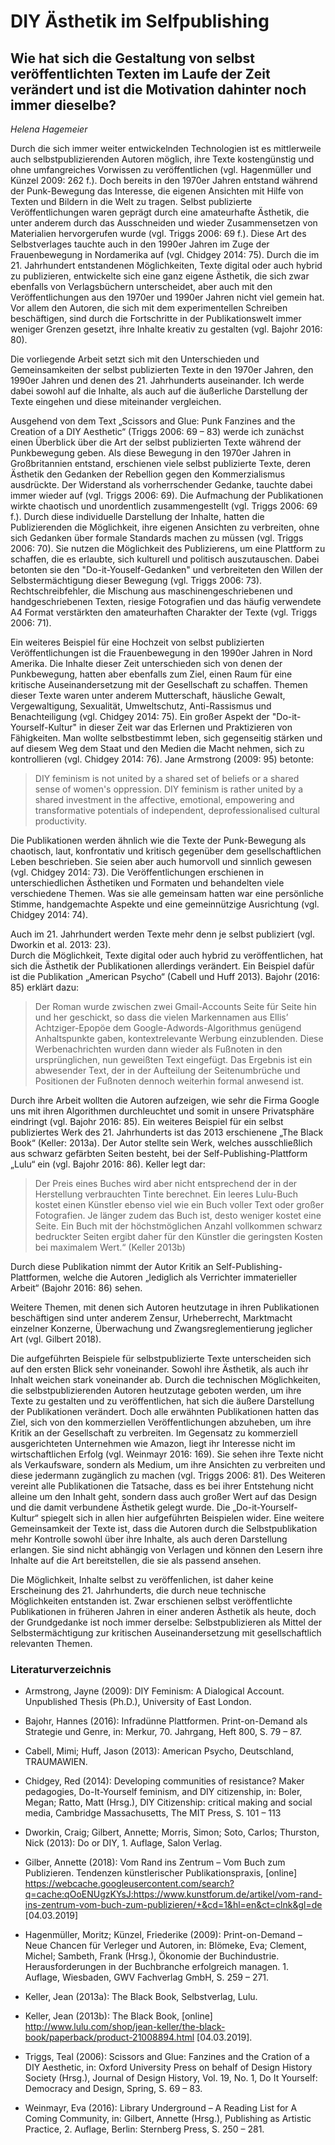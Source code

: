 
# DIY Ästhetik im Selfpublishing
## Wie hat sich die Gestaltung von selbst veröffentlichten Texten im Laufe der Zeit verändert und ist die Motivation dahinter noch immer dieselbe?

*Helena Hagemeier*

Durch die sich immer weiter entwickelnden Technologien ist es mittlerweile auch selbstpublizierenden Autoren möglich, ihre Texte kostengünstig und ohne umfangreiches Vorwissen zu veröffentlichen (vgl. Hagenmüller und Künzel 2009: 262 f.). Doch bereits in den 1970er Jahren entstand während der Punk-Bewegung das Interesse, die eigenen Ansichten mit Hilfe von Texten und Bildern in die Welt zu tragen. Selbst publizierte Veröffentlichungen waren geprägt durch eine amateurhafte Ästhetik, die unter anderem durch das Ausschneiden und wieder Zusammensetzen von Materialien hervorgerufen wurde (vgl. Triggs 2006: 69 f.). Diese Art des Selbstverlages tauchte auch in den 1990er Jahren im Zuge der Frauenbewegung in Nordamerika auf (vgl. Chidgey 2014: 75). Durch die im 21. Jahrhundert entstandenen Möglichkeiten, Texte digital oder auch hybrid zu publizieren, entwickelte sich eine ganz eigene Ästhetik, die sich zwar ebenfalls von Verlagsbüchern unterscheidet, aber auch mit den Veröffentlichungen aus den 1970er und 1990er Jahren nicht viel gemein hat. Vor allem den Autoren, die sich mit dem experimentellen Schreiben beschäftigen, sind durch die Fortschritte in der Publikationswelt immer weniger Grenzen gesetzt, ihre Inhalte kreativ zu gestalten (vgl. Bajohr 2016: 80).    
    
Die vorliegende Arbeit setzt sich mit den Unterschieden und Gemeinsamkeiten der selbst publizierten Texte in den 1970er Jahren, den 1990er Jahren und denen des 21. Jahrhunderts auseinander. Ich werde dabei sowohl auf die Inhalte, als auch auf die äußerliche Darstellung der Texte eingehen und diese miteinander vergleichen. 

Ausgehend von dem Text „Scissors and Glue: Punk Fanzines and the Creation of a DIY Aesthetic“ (Triggs 2006: 69 – 83) werde ich zunächst einen Überblick über die Art der selbst publizierten Texte während der Punkbewegung geben.
Als diese Bewegung in den 1970er Jahren in Großbritannien entstand, erschienen viele selbst publizierte Texte, deren Ästhetik den Gedanken der Rebellion gegen den Kommerzialismus ausdrückte. Der Widerstand als vorherrschender Gedanke, tauchte dabei immer wieder auf (vgl. Triggs 2006: 69). Die Aufmachung der Publikationen wirkte chaotisch und unordentlich zusammengestellt (vgl. Triggs 2006: 69 f.). Durch diese individuelle Darstellung der Inhalte, hatten die Publizierenden die Möglichkeit, ihre eigenen Ansichten zu verbreiten, ohne sich Gedanken über formale Standards machen zu müssen (vgl. Triggs 2006: 70). Sie nutzen die Möglichkeit des Publizierens, um eine Plattform zu schaffen, die es erlaubte, sich kulturell und politisch auszutauschen. Dabei betonten sie den "Do-it-Youself-Gedanken" und verbreiteten den Willen der Selbstermächtigung dieser Bewegung (vgl. Triggs 2006: 73). Rechtschreibfehler, die Mischung aus maschinengeschriebenen und handgeschriebenen Texten, riesige Fotografien und das häufig verwendete A4 Format verstärkten den amateurhaften Charakter der Texte (vgl. Triggs 2006: 71).

Ein weiteres Beispiel für eine Hochzeit von selbst publizierten Veröffentlichungen ist die Frauenbewegung in den 1990er Jahren in Nord Amerika. Die Inhalte dieser Zeit unterschieden sich von denen der Punkbewegung, hatten aber ebenfalls zum Ziel, einen Raum für eine kritische Auseinandersetzung mit der Gesellschaft zu schaffen. Themen dieser Texte waren unter anderem Mutterschaft, häusliche Gewalt, Vergewaltigung, Sexualität, Umweltschutz, Anti-Rassismus und Benachteiligung (vgl. Chidgey 2014: 75). Ein großer Aspekt der "Do-it-Yourself-Kultur" in dieser Zeit war das Erlernen und Praktizieren von Fähigkeiten. Man wollte selbstbestimmt leben, sich gegenseitig stärken und auf diesem Weg dem Staat und den Medien die Macht nehmen, sich zu kontrollieren (vgl. Chidgey 2014: 76). Jane Armstrong (2009: 95) betonte:

>  DIY feminism is not united by a shared set of beliefs or a shared sense of women's oppression. DIY feminism is rather united by a shared investment in the affective, emotional, empowering and transformative potentials of independent, deprofessionalised cultural productivity.

Die Publikationen werden ähnlich wie die Texte der Punk-Bewegung als chaotisch, laut, konfrontativ und kritisch gegenüber dem gesellschaftlichen Leben beschrieben. Sie seien aber auch humorvoll und sinnlich gewesen (vgl. Chidgey 2014: 73). Die Veröffentlichungen erschienen in unterschiedlichen Ästhetiken und Formaten und behandelten viele verschiedene Themen. Was sie alle gemeinsam hatten war eine persönliche Stimme, handgemachte Aspekte und eine gemeinnützige Ausrichtung (vgl. Chidgey 2014: 74).

Auch im 21. Jahrhundert werden Texte mehr denn je selbst publiziert (vgl. Dworkin et al. 2013: 23).  
Durch die Möglichkeit, Texte digital oder auch hybrid zu veröffentlichen, hat sich die Ästhetik der Publikationen allerdings verändert. Ein Beispiel dafür ist die Publikation „American Psycho“ (Cabell und Huff 2013). Bajohr (2016: 85) erklärt dazu:

>  Der Roman wurde zwischen zwei Gmail-Accounts Seite für Seite hin und her geschickt, so dass die vielen Markennamen aus Ellis’ Achtziger-Epopöe dem Google-Adwords-Algorithmus genügend Anhaltspunkte gaben, kontextrelevante Werbung einzublenden. Diese Werbenachrichten wurden dann wieder als Fußnoten in den ursprünglichen, nun geweißten Text eingefügt. Das Ergebnis ist ein abwesender Text, der in der Aufteilung der Seitenumbrüche und Positionen der Fußnoten dennoch weiterhin formal anwesend ist.

Durch ihre Arbeit wollten die Autoren aufzeigen, wie sehr die Firma Google uns mit ihren Algorithmen durchleuchtet und somit in unsere Privatsphäre eindringt (vgl. Bajohr 2016: 85). Ein weiteres Beispiel für ein selbst publiziertes Werk des 21. Jahrhunderts ist das 2013 erschienene „The Black Book“ (Keller: 2013a). Der Autor stellte sein Werk, welches ausschließlich aus schwarz gefärbten Seiten besteht, bei der Self-Publishing-Plattform „Lulu“ ein (vgl. Bajohr 2016: 86). Keller legt dar: 

>  Der Preis eines Buches wird aber nicht entsprechend der in der Herstellung verbrauchten Tinte berechnet. Ein leeres Lulu-Buch kostet einen Künstler ebenso viel wie ein Buch voller Text oder großer Fotografien. Je länger zudem das Buch ist, desto weniger kostet eine Seite. Ein Buch mit der höchstmöglichen Anzahl vollkommen schwarz bedruckter Seiten ergibt daher für den Künstler die geringsten Kosten bei maximalem Wert.“ (Keller 2013b)

Durch diese Publikation nimmt der Autor Kritik an Self-Publishing-Plattformen, welche die Autoren „lediglich als Verrichter immaterieller Arbeit“ (Bajohr 2016: 86) sehen.

Weitere Themen, mit denen sich Autoren heutzutage in ihren Publikationen beschäftigen sind unter anderem Zensur, Urheberrecht, Marktmacht einzelner Konzerne, Überwachung und Zwangsreglementierung jeglicher Art (vgl. Gilbert 2018). 


Die aufgeführten Beispiele für selbstpublizierte Texte unterscheiden sich auf den ersten Blick sehr voneinander. Sowohl ihre Ästhetik, als auch ihr Inhalt weichen stark voneinander ab. Durch die technischen Möglichkeiten, die selbstpublizierenden Autoren heutzutage geboten werden, um ihre Texte zu gestalten und zu veröffentlichen, hat sich die äußere Darstellung der Publikationen verändert. Doch alle erwähnten Publikationen hatten das Ziel, sich von den kommerziellen Veröffentlichungen abzuheben, um ihre Kritik an der Gesellschaft zu verbreiten. Im Gegensatz zu kommerziell ausgerichteten Unternehmen wie Amazon, liegt ihr Interesse nicht im wirtschaftlichen Erfolg (vgl. Weinmayr 2016: 169). Sie sehen ihre Texte nicht als Verkaufsware, sondern als Medium, um ihre Ansichten zu verbreiten und diese jedermann zugänglich zu machen (vgl. Triggs 2006: 81). Des Weiteren vereint alle Publikationen die Tatsache, dass es bei ihrer Entstehung nicht alleine um den Inhalt geht, sondern dass auch großer Wert auf das Design und die damit verbundene Ästhetik gelegt wurde. Die „Do-it-Yourself-Kultur“ spiegelt sich in allen hier aufgeführten Beispielen wider. Eine weitere Gemeinsamkeit der Texte ist, dass die Autoren durch die Selbstpublikation mehr Kontrolle sowohl über ihre Inhalte, als auch deren Darstellung erlangen. Sie sind nicht abhängig von Verlagen und können den Lesern ihre Inhalte auf die Art bereitstellen, die sie als passend ansehen. 

Die Möglichkeit, Inhalte selbst zu veröffenlichen, ist daher keine Erscheinung des 21. Jahrhunderts, die durch neue technische Möglichkeiten entstanden ist. Zwar erschienen selbst veröffentlichte Publikationen in früheren Jahren in einer anderen Ästhetik als heute, doch der Grundgedanke ist noch immer derselbe: Selbstpublizieren als Mittel der Selbstermächtigung zur kritischen Auseinandersetzung mit gesellschaftlich relevanten Themen. 



### Literaturverzeichnis

* Armstrong, Jayne (2009): DIY Feminism: A Dialogical Account. Unpublished Thesis (Ph.D.), University of East London. 

* Bajohr, Hannes (2016): Infradünne Plattformen. Print-on-Demand als Strategie und Genre, in: Merkur, 70. Jahrgang, Heft 800, S. 79 – 87.

* Cabell, Mimi; Huff, Jason (2013): American Psycho, Deutschland, TRAUMAWIEN.

* Chidgey, Red (2014): Developing communities of resistance? Maker pedagogies, Do-It-Yourself feminism, and DIY citizenship, in: Boler, Megan; Ratto, Matt (Hrsg.), DIY Citizenship: critical making and social media, Cambridge Massachusetts, The MIT Press, S. 101 – 113

* Dworkin, Craig; Gilbert, Annette; Morris, Simon; Soto, Carlos; Thurston, Nick (2013): Do or DIY, 1. Auflage, Salon Verlag.

* Gilber, Annette (2018): Vom Rand ins Zentrum – Vom Buch zum Publizieren. Tendenzen künstlerischer Publikationspraxis, [online] https://webcache.googleusercontent.com/search?q=cache:qOoENUgzKYsJ:https://www.kunstforum.de/artikel/vom-rand-ins-zentrum-vom-buch-zum-publizieren/+&cd=1&hl=en&ct=clnk&gl=de [04.03.2019]

* Hagenmüller, Moritz; Künzel, Friederike (2009): Print-on-Demand – Neue Chancen für Verleger und Autoren, in: Blömeke, Eva; Clement, Michel; Sambeth, Frank (Hrsg.), Ökonomie der Buchindustrie. Herausforderungen in der Buchbranche erfolgreich managen. 1. Auflage, Wiesbaden, GWV Fachverlag GmbH, S. 259 – 271.

* Keller, Jean (2013a): The Black Book, Selbstverlag, Lulu.


* Keller, Jean (2013b): The Black Book, [online] http://www.lulu.com/shop/jean-keller/the-black-book/paperback/product-21008894.html [04.03.2019].


* Triggs, Teal (2006): Scissors and Glue: Fanzines and the Cration of a DIY Aesthetic, in: Oxford University Press on behalf of Design History Society (Hrsg.), Journal of Design History, Vol. 19, No. 1, Do It Yourself: Democracy and Design, Spring, S. 69 – 83.

* Weinmayr, Eva (2016): Library Underground – A Reading List for A Coming Community, in: Gilbert, Annette (Hrsg.), Publishing as Artistic Practice,  2. Auflage, Berlin: Sternberg Press, S. 250 – 281.
